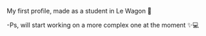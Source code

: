 My first profile, made as a student in Le Wagon 🚀

-Ps, will start working on a more complex one at the moment ✨💻
